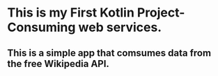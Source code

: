 # This is my First Kotlin Project- Consuming web services.
## This is a simple app that comsumes data from the free Wikipedia API.


